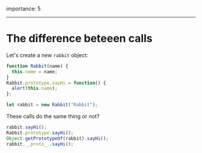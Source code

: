 importance: 5

---

# The difference beteeen calls

Let's create a new `rabbit` object:

```js
function Rabbit(name) {
  this.name = name;
}
Rabbit.prototype.sayHi = function() {
  alert(this.name);
};

let rabbit = new Rabbit("Rabbit");
```

These calls do the same thing or not?

```js
rabbit.sayHi();
Rabbit.prototype.sayHi();
Object.getPrototypeOf(rabbit).sayHi();
rabbit.__proto__.sayHi();
```
